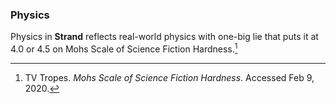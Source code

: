 ### Physics

Physics in **Strand** reflects real-world physics with one-big lie that puts it at 4.0 or 4.5 on Mohs Scale of Science Fiction Hardness.[^MohsSF]

[^MohsSF]: TV Tropes. _Mohs Scale of Science Fiction Hardness_. Accessed Feb 9, 2020.

